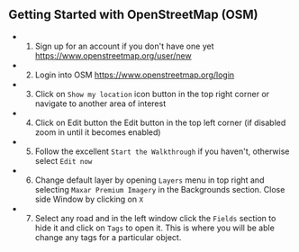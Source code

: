 ## Getting Started with OpenStreetMap (OSM)

- 1. Sign up for an account if you don't have one yet https://www.openstreetmap.org/user/new
- 2. Login into OSM https://www.openstreetmap.org/login
- 3. Click on `Show my location` icon button in the top right corner or navigate to another area of interest
- 4. Click on Edit button the Edit button in the top left corner (if disabled zoom in until it becomes enabled)
- 5. Follow the excellent `Start the Walkthrough` if you haven't, otherwise select `Edit now`
- 6. Change default layer by opening `Layers` menu in top right and selecting `Maxar Premium Imagery` in the Backgrounds section. Close side Window by clicking on `X`
- 7. Select any road and in the left window click the `Fields` section to hide it and click on `Tags` to open it. This is where you will be able change any tags for a particular object.
